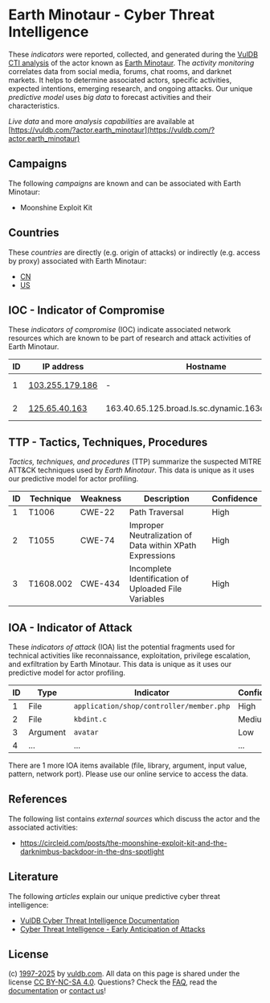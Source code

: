 # Earth Minotaur - Cyber Threat Intelligence

These _indicators_ were reported, collected, and generated during the [VulDB CTI analysis](https://vuldb.com/?kb.cti) of the actor known as [Earth Minotaur](https://vuldb.com/?actor.earth_minotaur). The _activity monitoring_ correlates data from social media, forums, chat rooms, and darknet markets. It helps to determine associated actors, specific activities, expected intentions, emerging research, and ongoing attacks. Our unique _predictive model_ uses _big data_ to forecast activities and their characteristics.

_Live data_ and more _analysis capabilities_ are available at [https://vuldb.com/?actor.earth_minotaur](https://vuldb.com/?actor.earth_minotaur)

## Campaigns

The following _campaigns_ are known and can be associated with Earth Minotaur:

* Moonshine Exploit Kit

## Countries

These _countries_ are directly (e.g. origin of attacks) or indirectly (e.g. access by proxy) associated with Earth Minotaur:

* [CN](https://vuldb.com/?country.cn)
* [US](https://vuldb.com/?country.us)

## IOC - Indicator of Compromise

These _indicators of compromise_ (IOC) indicate associated network resources which are known to be part of research and attack activities of Earth Minotaur.

ID | IP address | Hostname | Campaign | Confidence
-- | ---------- | -------- | -------- | ----------
1 | [103.255.179.186](https://vuldb.com/?ip.103.255.179.186) | - | Moonshine Exploit Kit | High
2 | [125.65.40.163](https://vuldb.com/?ip.125.65.40.163) | 163.40.65.125.broad.ls.sc.dynamic.163data.com.cn | Moonshine Exploit Kit | High

## TTP - Tactics, Techniques, Procedures

_Tactics, techniques, and procedures_ (TTP) summarize the suspected MITRE ATT&CK techniques used by _Earth Minotaur_. This data is unique as it uses our predictive model for actor profiling.

ID | Technique | Weakness | Description | Confidence
-- | --------- | -------- | ----------- | ----------
1 | T1006 | CWE-22 | Path Traversal | High
2 | T1055 | CWE-74 | Improper Neutralization of Data within XPath Expressions | High
3 | T1608.002 | CWE-434 | Incomplete Identification of Uploaded File Variables | High

## IOA - Indicator of Attack

These _indicators of attack_ (IOA) list the potential fragments used for technical activities like reconnaissance, exploitation, privilege escalation, and exfiltration by Earth Minotaur. This data is unique as it uses our predictive model for actor profiling.

ID | Type | Indicator | Confidence
-- | ---- | --------- | ----------
1 | File | `application/shop/controller/member.php` | High
2 | File | `kbdint.c` | Medium
3 | Argument | `avatar` | Low
4 | ... | ... | ...

There are 1 more IOA items available (file, library, argument, input value, pattern, network port). Please use our online service to access the data.

## References

The following list contains _external sources_ which discuss the actor and the associated activities:

* https://circleid.com/posts/the-moonshine-exploit-kit-and-the-darknimbus-backdoor-in-the-dns-spotlight

## Literature

The following _articles_ explain our unique predictive cyber threat intelligence:

* [VulDB Cyber Threat Intelligence Documentation](https://vuldb.com/?kb.cti)
* [Cyber Threat Intelligence - Early Anticipation of Attacks](https://www.scip.ch/en/?labs.20201022)

## License

(c) [1997-2025](https://vuldb.com/?kb.changelog) by [vuldb.com](https://vuldb.com/?kb.about). All data on this page is shared under the license [CC BY-NC-SA 4.0](https://creativecommons.org/licenses/by-nc-sa/4.0/). Questions? Check the [FAQ](https://vuldb.com/?kb.faq), read the [documentation](https://vuldb.com/?kb) or [contact us](https://vuldb.com/?contact)!

